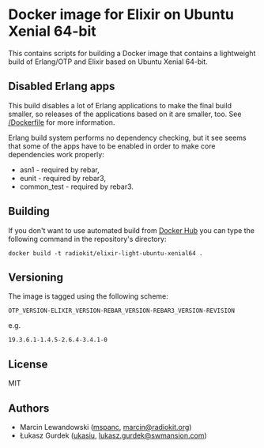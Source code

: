 # Docker image for Elixir on Ubuntu Xenial 64-bit

This contains scripts for building a Docker image that contains a lightweight
build of Erlang/OTP and Elixir based on Ubuntu Xenial 64-bit.

## Disabled Erlang apps

This build disables a lot of Erlang applications to make the final build 
smaller, so releases of the applications based on it are smaller, too. See 
[/Dockerfile](Dockerfile) for more information.

Erlang build system performs no dependency checking, but it see seems that
some of the apps have to be enabled in order to make core dependencies work
properly:

* asn1 - required by rebar,
* eunit - required by rebar3,
* common_test - required by rebar3.

## Building

If you don't want to use automated build from [Docker Hub](https://hub.docker.com/r/radiokit/elixir-light-ubuntu-xenial64)
you can type the following command in the repository's directory:

```
docker build -t radiokit/elixir-light-ubuntu-xenial64 .
```

## Versioning

The image is tagged using the following scheme:

`OTP_VERSION-ELIXIR_VERSION-REBAR_VERSION-REBAR3_VERSION-REVISION`

e.g.

`19.3.6.1-1.4.5-2.6.4-3.4.1-0`

## License

MIT

## Authors

* Marcin Lewandowski ([mspanc](https://github.com/mspanc), marcin@radiokit.org)
* Łukasz Gurdek ([ukasiu](https://github.com/ukasiu), lukasz.gurdek@swmansion.com)